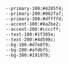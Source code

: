     --primary-100:#4285f4;
    --primary-200:#002fa7;
    --primary-300:#dffffd;
    --accent-100:#8a2be2;
    --accent-200:#ccccff;
    --text-100:#1f305e;
    --text-200:#4d598c;
    --bg-100:#d7e8f9;
    --bg-200:#afdbf5;
    --bg-300:#191970;
      
